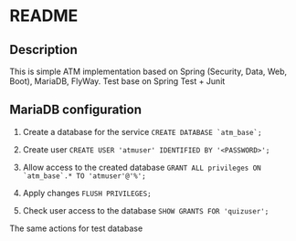 # README #

## Description

This is simple ATM implementation based on Spring (Security, Data, Web, Boot), 
MariaDB, FlyWay. Test base on Spring Test + Junit

## MariaDB configuration

1. Create a database for the service ```CREATE DATABASE `atm_base`;```

2. Create user ```CREATE USER 'atmuser' IDENTIFIED BY '<PASSWORD>';```

3. Allow access to the created database ```GRANT ALL privileges ON `atm_base`.* TO 'atmuser'@'%';```

4. Apply changes ```FLUSH PRIVILEGES;```

5. Check user access to the database ```SHOW GRANTS FOR 'quizuser';```

The same actions for test database